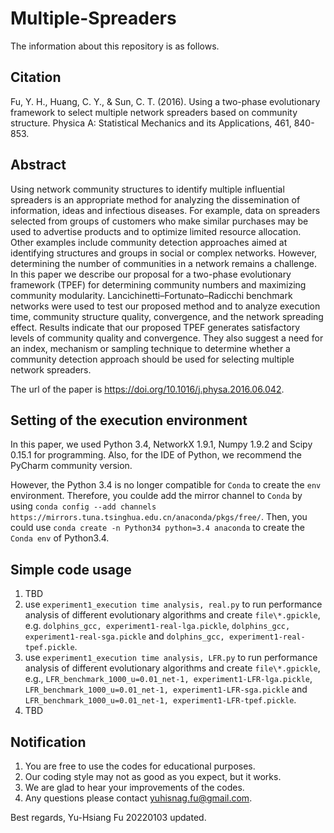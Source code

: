# Multiple-Spreaders
The information about this repository is as follows.

## Citation
Fu, Y. H., Huang, C. Y., & Sun, C. T. (2016). Using a two-phase evolutionary framework to select multiple network spreaders based on community structure. Physica A: Statistical Mechanics and its Applications, 461, 840-853.

## Abstract
Using network community structures to identify multiple influential spreaders is an appropriate method for analyzing the dissemination of information, ideas and infectious diseases. For example, data on spreaders selected from groups of customers who make similar purchases may be used to advertise products and to optimize limited resource allocation. Other examples include community detection approaches aimed at identifying structures and groups in social or complex networks. However, determining the number of communities in a network remains a challenge. In this paper we describe our proposal for a two-phase evolutionary framework (TPEF) for determining community numbers and maximizing community modularity. Lancichinetti–Fortunato–Radicchi benchmark networks were used to test our proposed method and to analyze execution time, community structure quality, convergence, and the network spreading effect. Results indicate that our proposed TPEF generates satisfactory levels of community quality and convergence. They also suggest a need for an index, mechanism or sampling technique to determine whether a community detection approach should be used for selecting multiple network spreaders.

The url of the paper is https://doi.org/10.1016/j.physa.2016.06.042.

## Setting of the execution environment
In this paper, we used Python 3.4, NetworkX 1.9.1, Numpy 1.9.2 and Scipy 0.15.1 for programming. Also, for the IDE of Python, we recommend the PyCharm community version.

However, the Python 3.4 is no longer compatible for `Conda` to create the `env` environment. Therefore, you coulde add the mirror channel to `Conda` by using `conda config --add channels https://mirrors.tuna.tsinghua.edu.cn/anaconda/pkgs/free/`. Then, you could use `conda create -n Python34 python=3.4 anaconda` to create the `Conda env` of Python3.4.

## Simple code usage
1. TBD
2. use `experiment1_execution time analysis, real.py` to run performance analysis of different evolutionary algorithms and create `file\*.gpickle`, e.g. `dolphins_gcc, experiment1-real-lga.pickle`, `dolphins_gcc, experiment1-real-sga.pickle` and `dolphins_gcc, experiment1-real-tpef.pickle`.
3. use `experiment1_execution time analysis, LFR.py` to run performance analysis of different evolutionary algorithms and create `file\*.gpickle`, e.g., `LFR_benchmark_1000_u=0.01_net-1, experiment1-LFR-lga.pickle`, `LFR_benchmark_1000_u=0.01_net-1, experiment1-LFR-sga.pickle` and `LFR_benchmark_1000_u=0.01_net-1, experiment1-LFR-tpef.pickle`.
4. TBD

## Notification
1. You are free to use the codes for educational purposes.
2. Our coding style may not as good as you expect, but it works.
3. We are glad to hear your improvements of the codes.
4. Any questions please contact yuhisnag.fu@gmail.com.

Best regards,
Yu-Hsiang Fu 20220103 updated.
